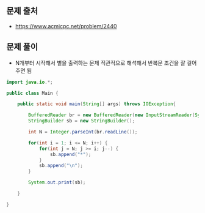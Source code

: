 ## 문제 출처
- https://www.acmicpc.net/problem/2440

## 문제 풀이
- N개부터 시작해서 별을 출력하는 문제 직관적으로 해석해서 반복문 조건을 잘 걸어주면 됨
```java
import java.io.*;

public class Main {

    public static void main(String[] args) throws IOException{

        BufferedReader br = new BufferedReader(new InputStreamReader(System.in));
        StringBuilder sb = new StringBuilder();

        int N = Integer.parseInt(br.readLine());

        for(int i = 1; i <= N; i++) {
            for(int j = N; j >= i; j--) {
                sb.append("*");
            }
            sb.append("\n");
        }

        System.out.print(sb);

    }

}
```